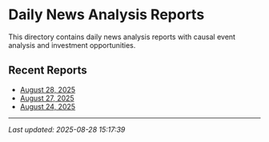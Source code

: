 # Daily News Analysis Reports

This directory contains daily news analysis reports with causal event analysis and investment opportunities.

## Recent Reports

- [August 28, 2025](2025-08-28.md)
- [August 27, 2025](2025-08-27.md)
- [August 24, 2025](2025-08-24.md)

---

*Last updated: 2025-08-28 15:17:39*
